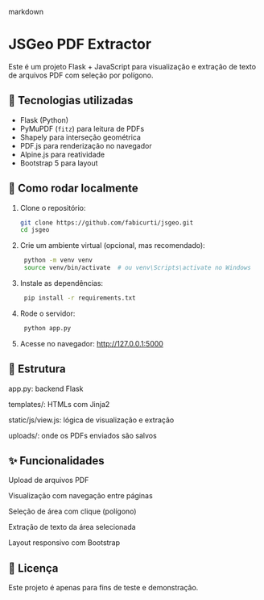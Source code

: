 markdown
# JSGeo PDF Extractor

Este é um projeto Flask + JavaScript para visualização e extração de texto de arquivos PDF com seleção por polígono.

## 🔧 Tecnologias utilizadas

- Flask (Python)
- PyMuPDF (`fitz`) para leitura de PDFs
- Shapely para interseção geométrica
- PDF.js para renderização no navegador
- Alpine.js para reatividade
- Bootstrap 5 para layout

## 🚀 Como rodar localmente

1. Clone o repositório:
   ```bash
   git clone https://github.com/fabicurti/jsgeo.git
   cd jsgeo
   
2. Crie um ambiente virtual (opcional, mas recomendado):
   ```bash
    python -m venv venv
    source venv/bin/activate  # ou venv\Scripts\activate no Windows   

3. Instale as dependências:
   ```bash
    pip install -r requirements.txt
   
4. Rode o servidor:
   ```bash
    python app.py

5. Acesse no navegador:
http://127.0.0.1:5000



## 📂 Estrutura
app.py: backend Flask

templates/: HTMLs com Jinja2

static/js/view.js: lógica de visualização e extração

uploads/: onde os PDFs enviados são salvos


## ✨ Funcionalidades
Upload de arquivos PDF

Visualização com navegação entre páginas

Seleção de área com clique (polígono)

Extração de texto da área selecionada

Layout responsivo com Bootstrap


## 📄 Licença
Este projeto é apenas para fins de teste e demonstração.
